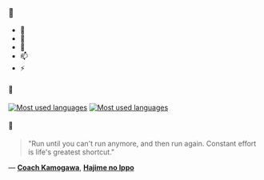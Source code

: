 ### 👋

- 🔭
- 🌱
- 💬
- 📫
- ⚡

#### 🧏

[![Most used languages](https://github-readme-stats-aynah.vercel.app/api/top-langs/?username=aynh&theme=solarized-dark&langs_count=6&layout=compact&hide_title=true)](https://github.com/anuraghazra/github-readme-stats#gh-dark-mode-only)
[![Most used languages](https://github-readme-stats-aynah.vercel.app/api/top-langs/?username=aynh&theme=solarized-light&langs_count=6&layout=compact&hide_title=true)](https://github.com/anuraghazra/github-readme-stats#gh-light-mode-only)

#### 💬

> "Run until you can't run anymore, and then run again. Constant effort is life's greatest shortcut."

&mdash; [**Coach Kamogawa**](https://myanimelist.net/character.php?q=Coach%20Kamogawa&cat=character), [**Hajime no Ippo**](https://myanimelist.net/search/all?q=Hajime%20no%20Ippo&cat=all)
